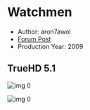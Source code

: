 # Watchmen

* Author: aron7awol
* [Forum Post](https://www.avsforum.com/threads/bass-eq-for-filtered-movies.2995212/post-57504674)
* Production Year: 2009

## TrueHD 5.1

![img 0](https://i.imgur.com/Sf71Yaf.jpg)

![img 0](https://i.imgur.com/HQsND2i.jpg)

